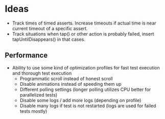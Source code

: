 # Ideas

* Track times of timed asserts. Increase timeouts if actual time is near current timeout of a specific assert.
* Track situations when tap() or other action is probably failed, insert tapUntilDisappears() in that cases.

## Performance

* Ability to use some kind of optimization profiles for fast test execution and thorough test execution
	* Programmatic scroll instead of honest scroll 
	* Disable animations instead of speeding them up
	* Different polling settings (longer polling utilizes CPU better for parallelized tests)
	* Disable some logs / add more logs (depending on profile)
	* Disable many logs if test is not restarted (logs are used for failed tests mostly)